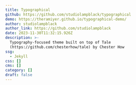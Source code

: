 ```yaml
---
title: Typographical
github: https://github.com/studiolampblack/typographical
demo: https://theramiyer.github.io/typographical-demo/
author: studiolampblack
author_link: https://github.com/studiolampblack
date: 2023-11-30T11:32:15.926Z
description: >-
  Typography-focused theme built on top of Tale
  (https://github.com/chesterhow/tale) by Chester How
ssg:
  - Jekyll
css: []
cms: []
category: []
draft: false
---
```

